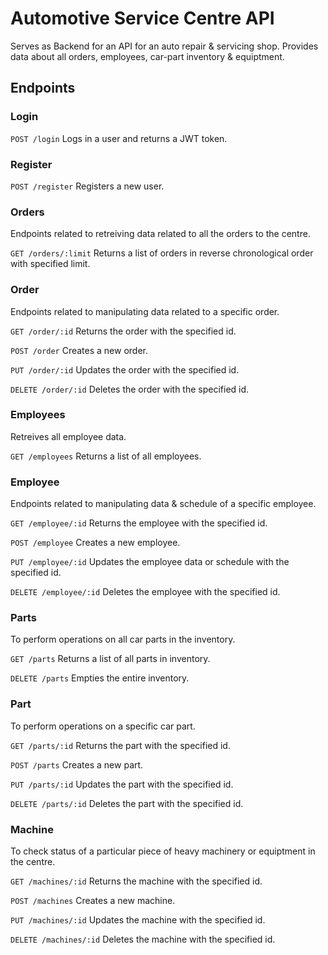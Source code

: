 # Automotive Service Centre API
Serves as Backend for an API for an auto repair & servicing shop. Provides data about all orders, employees, car-part inventory & equiptment.
## Endpoints

### Login
```POST /login```
Logs in a user and returns a JWT token.

### Register
```POST /register```
Registers a new user.

### Orders
Endpoints related to retreiving data related to all the orders to the centre.

```GET /orders/:limit```
Returns a list of orders in reverse chronological order with specified limit.

### Order
Endpoints related to manipulating data related to a specific order.

```GET /order/:id```
Returns the order with the specified id.

```POST /order```
Creates a new order.

```PUT /order/:id```
Updates the order with the specified id.

```DELETE /order/:id```
Deletes the order with the specified id.

### Employees
Retreives all employee data.

```GET /employees```
Returns a list of all employees.

### Employee
Endpoints related to manipulating data & schedule of a specific employee.

```GET /employee/:id```
Returns the employee with the specified id.

```POST /employee```
Creates a new employee.

```PUT /employee/:id```
Updates the employee data or schedule with the specified id.

```DELETE /employee/:id```
Deletes the employee with the specified id.

### Parts
To perform operations on all car parts in the inventory.

```GET /parts```
Returns a list of all parts in inventory.

```DELETE /parts```
Empties the entire inventory.

### Part
To perform operations on a specific car part.

```GET /parts/:id```
Returns the part with the specified id.

```POST /parts```
Creates a new part.

```PUT /parts/:id```
Updates the part with the specified id.

```DELETE /parts/:id```
Deletes the part with the specified id.

### Machine
To check status of a particular piece of heavy machinery or equiptment in the centre.

```GET /machines/:id```
Returns the machine with the specified id.

```POST /machines```
Creates a new machine.

```PUT /machines/:id```
Updates the machine with the specified id.

```DELETE /machines/:id```
Deletes the machine with the specified id.
